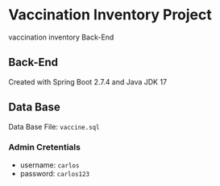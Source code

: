 # Vaccination Inventory Project
 vaccination inventory Back-End 

## Back-End
Created with Spring Boot 2.7.4 and Java JDK 17

## Data Base
Data Base File: `vaccine.sql`
### Admin Cretentials
- username: `carlos`
- password: `carlos123`

